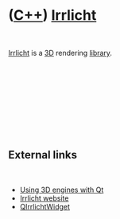 



 

 

 

 

 

([C++](Cpp.md)) [Irrlicht](CppIrrlicht.md)
============================================

 

[Irrlicht](CppIrrlicht.md) is a [3D](Cpp3d.md) rendering
[library](CppLibrary.md).

 

 

 

 

 

External links
--------------

 

-   [Using 3D engines with
    Qt](http://qt-project.org/wiki/Using_3D_engines_with_Qt)
-   [Irrlicht website](http://irrlicht.sourceforge.net)
-   [QIrrlichtWidget](http://irrlicht.sourceforge.net/phpBB2/viewtopic.php?t=15112&highlight=qirrlichtwidget)

 

 

 

 

 





 



